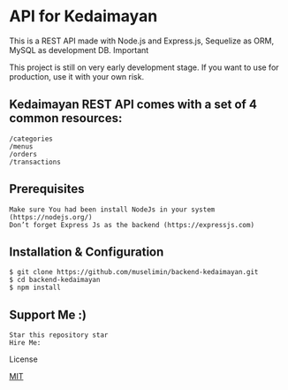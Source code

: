 # API for Kedaimayan

This is a REST API made with Node.js and Express.js, Sequelize as ORM, MySQL as development DB.
Important

This project is still on very early development stage. If you want to use for production, use it with your own risk.

## Kedaimayan REST API comes with a set of 4 common resources:

    /categories
    /menus
    /orders
    /transactions

## Prerequisites

    Make sure You had been install NodeJs in your system (https://nodejs.org/)
    Don’t forget Express Js as the backend (https://expressjs.com)

## Installation & Configuration

    $ git clone https://github.com/muselimin/backend-kedaimayan.git
    $ cd backend-kedaimayan
    $ npm install

## Support Me :)

    Star this repository star
    Hire Me: 

License

[MIT](https://choosealicense.com/licenses/mit/)
